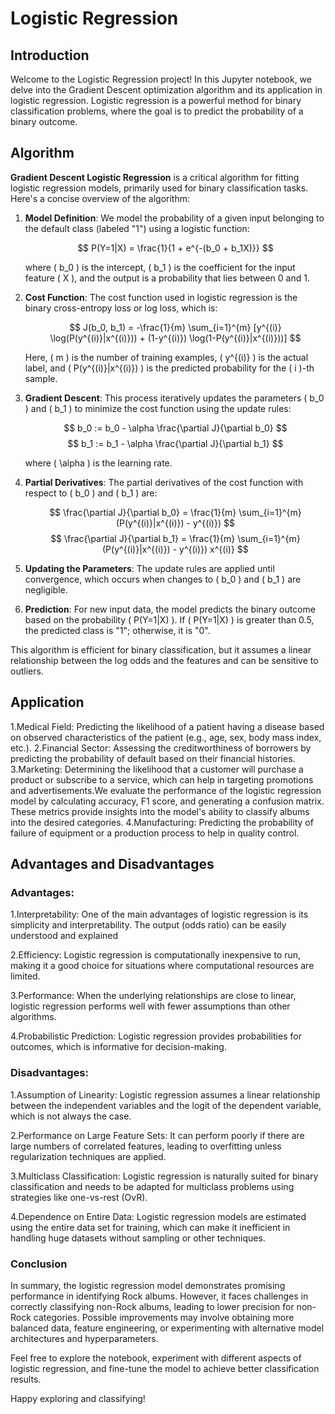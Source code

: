 # Logistic Regression

## Introduction

Welcome to the Logistic Regression project! In this Jupyter notebook, we delve into the Gradient Descent optimization algorithm and its application in logistic regression. Logistic regression is a powerful method for binary classification problems, where the goal is to predict the probability of a binary outcome.

## Algorithm 

**Gradient Descent Logistic Regression** is a critical algorithm for fitting logistic regression models, primarily used for binary classification tasks. Here's a concise overview of the algorithm:

1. **Model Definition**: We model the probability of a given input belonging to the default class (labeled "1") using a logistic function:

   $$ P(Y=1|X) = \frac{1}{1 + e^{-(b_0 + b_1X)}} $$

   where \( b_0 \) is the intercept, \( b_1 \) is the coefficient for the input feature \( X \), and the output is a probability that lies between 0 and 1.

2. **Cost Function**: The cost function used in logistic regression is the binary cross-entropy loss or log loss, which is:

   $$ J(b_0, b_1) = -\frac{1}{m} \sum_{i=1}^{m} [y^{(i)} \log(P(y^{(i)}|x^{(i)})) + (1-y^{(i)}) \log(1-P(y^{(i)}|x^{(i)}))] $$

   Here, \( m \) is the number of training examples, \( y^{(i)} \) is the actual label, and \( P(y^{(i)}|x^{(i)}) \) is the predicted probability for the \( i \)-th sample.

3. **Gradient Descent**: This process iteratively updates the parameters \( b_0 \) and \( b_1 \) to minimize the cost function using the update rules:

   $$ b_0 := b_0 - \alpha \frac{\partial J}{\partial b_0} $$
   $$ b_1 := b_1 - \alpha \frac{\partial J}{\partial b_1} $$

   where \( \alpha \) is the learning rate.

4. **Partial Derivatives**: The partial derivatives of the cost function with respect to \( b_0 \) and \( b_1 \) are:

   $$ \frac{\partial J}{\partial b_0} = \frac{1}{m} \sum_{i=1}^{m} (P(y^{(i)}|x^{(i)}) - y^{(i)}) $$
   $$ \frac{\partial J}{\partial b_1} = \frac{1}{m} \sum_{i=1}^{m} (P(y^{(i)}|x^{(i)}) - y^{(i)}) x^{(i)} $$

5. **Updating the Parameters**: The update rules are applied until convergence, which occurs when changes to \( b_0 \) and \( b_1 \) are negligible.

6. **Prediction**: For new input data, the model predicts the binary outcome based on the probability \( P(Y=1|X) \). If \( P(Y=1|X) \) is greater than 0.5, the predicted class is "1"; otherwise, it is "0".

This algorithm is efficient for binary classification, but it assumes a linear relationship between the log odds and the features and can be sensitive to outliers.

## Application

1.Medical Field: Predicting the likelihood of a patient having a disease based on observed characteristics of the patient (e.g., age, sex, body mass index, etc.).
2.Financial Sector: Assessing the creditworthiness of borrowers by predicting the probability of default based on their financial histories.
3.Marketing: Determining the likelihood that a customer will purchase a product or subscribe to a service, which can help in targeting promotions and advertisements.We evaluate the performance of the logistic regression model by calculating accuracy, F1 score, and generating a confusion matrix. These metrics provide insights into the model's ability to classify albums into the desired categories.
4.Manufacturing: Predicting the probability of failure of equipment or a production process to help in quality control.

## Advantages and Disadvantages
### Advantages:
1.Interpretability: One of the main advantages of logistic regression is its simplicity and interpretability. The output (odds ratio) can be easily understood and explained

2.Efficiency: Logistic regression is computationally inexpensive to run, making it a good choice for situations where computational resources are limited.

3.Performance: When the underlying relationships are close to linear, logistic regression performs well with fewer assumptions than other algorithms.

4.Probabilistic Prediction: Logistic regression provides probabilities for outcomes, which is informative for decision-making.

### Disadvantages:
1.Assumption of Linearity: Logistic regression assumes a linear relationship between the independent variables and the logit of the dependent variable, which is not always the case.

2.Performance on Large Feature Sets: It can perform poorly if there are large numbers of correlated features, leading to overfitting unless regularization techniques are applied.

3.Multiclass Classification: Logistic regression is naturally suited for binary classification and needs to be adapted for multiclass problems using strategies like one-vs-rest (OvR).

4.Dependence on Entire Data: Logistic regression models are estimated using the entire data set for training, which can make it inefficient in handling huge datasets without sampling or other techniques.

### Conclusion

In summary, the logistic regression model demonstrates promising performance in identifying Rock albums. However, it faces challenges in correctly classifying non-Rock albums, leading to lower precision for non-Rock categories. Possible improvements may involve obtaining more balanced data, feature engineering, or experimenting with alternative model architectures and hyperparameters.

Feel free to explore the notebook, experiment with different aspects of logistic regression, and fine-tune the model to achieve better classification results.

Happy exploring and classifying!
